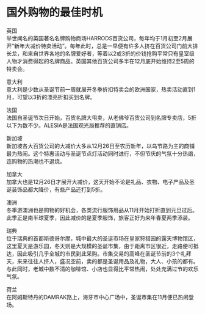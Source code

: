 # 国外购物的最佳时机  

英国  
举世闻名的英国著名名牌购物商场HARRODS百货公司，每年均于1月初至2月展开“新年大减价特卖活动”。每年此时，总是一早便有许多人挤在百货公司门前大排长龙，和来自世界各地的名牌爱好者，等着以2或3折的价钱抢购平常只有皇室级人物才消费得起的名牌商品。英国其他百货公司多半在12月底开始维持2至5周的特卖会。  
  
意大利  
意大利是少数从圣诞节前一周就展开冬季折扣特卖会的欧洲国家，热卖活动直到1月，可望以3折的漂亮折扣买到名牌。  
  
法国  
法国自圣诞节次日开始，百货名牌大甩卖，从老佛爷百货公司到名牌专卖店，5折以下为数不少。ALESIA是法国观光局推荐的直销店。  
  
新加坡  
新加坡各大百货公司的大减价大多从12月26日至农历新年，以乌节路为主的商铺最为热闹。这个特惠活动与圣诞节点灯活动同时进行，不但节庆的气氛十分热络，连购物的热潮也不退烧。  
  
加拿大  
加拿大也是12月26日才展开大减价，这天开始不论是礼品、衣物、电子产品及圣诞装饰品都大降价，有些产品还打到5折。  
  
澳洲  
冬季游澳洲也是购物的好机会，各类流行服饰用品从11月开始打折直到元旦过后。此季正是南半球夏季，因此减价的是夏季服饰，旅客正好为来年春夏两季添装。  
  
瑞典  
位于瑞典的首都斯德哥尔摩，城中最大的圣诞市场在皇家狩猎园的露天博物馆区，这里夏天是游乐园，冬天则是大规模的圣诞市集，由于距离市区很近，走路便可抵达，因此吸引几乎全城的市民到此采购。市集交易的高峰在圣诞节前的3个礼拜天，来来往往人挤人，盛况空前，卖的都是圣诞用品及礼物，大人、小孩的都有。  
与此同时，老城中数不清的咖啡馆、小店也显得比平常热闹，处处充满过节的欢乐气氛。  
  
荷兰  
在阿姆斯特丹的DAMRAK路上，海牙市中心广场中，圣诞市集在11月便已热闹登场。